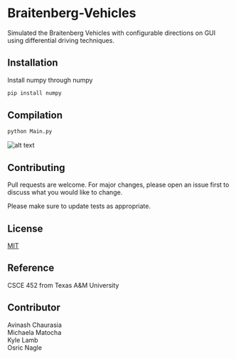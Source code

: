 # Braitenberg-Vehicles

Simulated the Braitenberg Vehicles with configurable directions on GUI using differential driving techniques.

## Installation

Install numpy through numpy

```bash
pip install numpy
```

## Compilation


```python
python Main.py
```

![alt text](https://github.com/ArthurChenCoding/Braitenberg-Vehicles/tim.png?raw=true)

## Contributing
Pull requests are welcome. For major changes, please open an issue first to discuss what you would like to change.

Please make sure to update tests as appropriate.

## License
[MIT](https://choosealicense.com/licenses/mit/)

## Reference
CSCE 452 from Texas A&M University

## Contributor
Avinash Chaurasia\
Michaela Matocha\
Kyle Lamb\
Osric Nagle
